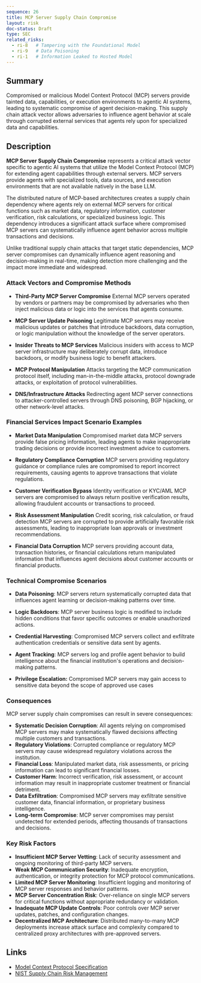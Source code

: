 ```yaml
---
sequence: 26
title: MCP Server Supply Chain Compromise
layout: risk
doc-status: Draft
type: SEC
related_risks:
  - ri-8   # Tampering with the Foundational Model
  - ri-9   # Data Poisoning
  - ri-1   # Information Leaked to Hosted Model
---
```


## Summary

Compromised or malicious Model Context Protocol (MCP) servers provide tainted data, capabilities, or execution environments to agentic AI systems, leading to systematic compromise of agent decision-making. This supply chain attack vector allows adversaries to influence agent behavior at scale through corrupted external services that agents rely upon for specialized data and capabilities.

## Description

**MCP Server Supply Chain Compromise** represents a critical attack vector specific to agentic AI systems that utilize the Model Context Protocol (MCP) for extending agent capabilities through external servers. MCP servers provide agents with specialized tools, data sources, and execution environments that are not available natively in the base LLM.

The distributed nature of MCP-based architectures creates a supply chain dependency where agents rely on external MCP servers for critical functions such as market data, regulatory information, customer verification, risk calculations, or specialized business logic. This dependency introduces a significant attack surface where compromised MCP servers can systematically influence agent behavior across multiple transactions and decisions.

Unlike traditional supply chain attacks that target static dependencies, MCP server compromises can dynamically influence agent reasoning and decision-making in real-time, making detection more challenging and the impact more immediate and widespread.

### Attack Vectors and Compromise Methods

* **Third-Party MCP Server Compromise**
  External MCP servers operated by vendors or partners may be compromised by adversaries who then inject malicious data or logic into the services that agents consume.

* **MCP Server Update Poisoning**
  Legitimate MCP servers may receive malicious updates or patches that introduce backdoors, data corruption, or logic manipulation without the knowledge of the server operators.

* **Insider Threats to MCP Services**
  Malicious insiders with access to MCP server infrastructure may deliberately corrupt data, introduce backdoors, or modify business logic to benefit attackers.

* **MCP Protocol Manipulation**
  Attacks targeting the MCP communication protocol itself, including man-in-the-middle attacks, protocol downgrade attacks, or exploitation of protocol vulnerabilities.

* **DNS/Infrastructure Attacks**
  Redirecting agent MCP server connections to attacker-controlled servers through DNS poisoning, BGP hijacking, or other network-level attacks.

### Financial Services Impact Scenario Examples

* **Market Data Manipulation**
  Compromised market data MCP servers provide false pricing information, leading agents to make inappropriate trading decisions or provide incorrect investment advice to customers.

* **Regulatory Compliance Corruption**
  MCP servers providing regulatory guidance or compliance rules are compromised to report incorrect requirements, causing agents to approve transactions that violate regulations.

* **Customer Verification Bypass**
  Identity verification or KYC/AML MCP servers are compromised to always return positive verification results, allowing fraudulent accounts or transactions to proceed.

* **Risk Assessment Manipulation**
  Credit scoring, risk calculation, or fraud detection MCP servers are corrupted to provide artificially favorable risk assessments, leading to inappropriate loan approvals or investment recommendations.

* **Financial Data Corruption**
  MCP servers providing account data, transaction histories, or financial calculations return manipulated information that influences agent decisions about customer accounts or financial products.

### Technical Compromise Scenarios

* **Data Poisoning**: MCP servers return systematically corrupted data that influences agent learning or decision-making patterns over time.

* **Logic Backdoors**: MCP server business logic is modified to include hidden conditions that favor specific outcomes or enable unauthorized actions.

* **Credential Harvesting**: Compromised MCP servers collect and exfiltrate authentication credentials or sensitive data sent by agents.

* **Agent Tracking**: MCP servers log and profile agent behavior to build intelligence about the financial institution's operations and decision-making patterns.

* **Privilege Escalation:** Compromised MCP servers may gain access to sensitive data beyond the scope of approved use cases

### Consequences

MCP server supply chain compromises can result in severe consequences:

* **Systematic Decision Corruption**: All agents relying on compromised MCP servers may make systematically flawed decisions affecting multiple customers and transactions.
* **Regulatory Violations**: Corrupted compliance or regulatory MCP servers may cause widespread regulatory violations across the institution.
* **Financial Loss**: Manipulated market data, risk assessments, or pricing information can lead to significant financial losses.
* **Customer Harm**: Incorrect verification, risk assessment, or account information may result in inappropriate customer treatment or financial detriment.
* **Data Exfiltration**: Compromised MCP servers may exfiltrate sensitive customer data, financial information, or proprietary business intelligence.
* **Long-term Compromise**: MCP server compromises may persist undetected for extended periods, affecting thousands of transactions and decisions.

### Key Risk Factors

- **Insufficient MCP Server Vetting**: Lack of security assessment and ongoing monitoring of third-party MCP servers.
- **Weak MCP Communication Security**: Inadequate encryption, authentication, or integrity protection for MCP protocol communications.
- **Limited MCP Server Monitoring**: Insufficient logging and monitoring of MCP server responses and behavior patterns.
- **MCP Server Concentration Risk**: Over-reliance on single MCP servers for critical functions without appropriate redundancy or validation.
- **Inadequate MCP Update Controls**: Poor controls over MCP server updates, patches, and configuration changes.
- **Decentralized MCP Architecture**: Distributed many-to-many MCP deployments increase attack surface and complexity compared to centralized proxy architectures with pre-approved servers.

## Links

- [Model Context Protocol Specification](https://spec.modelcontextprotocol.io/)
- [NIST Supply Chain Risk Management](https://www.nist.gov/itl/executive-order-improving-nations-cybersecurity/software-supply-chain-security)